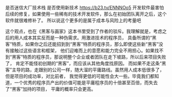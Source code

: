 

是否迷信大厂技术栈
是否使用新技术
https://b23.tv/ENNNOo5
开发软件最害怕后续的修复，如果使用一些稀有的技术开发软件，那么在初始团队离开之后，这个软件就很难修补了。
所以说这个更多的是属于成本与风险上的考量吧

这个观点，也在《黑客与画家》这本书里受到了作者的驳斥。我理解就是，考虑之后的用人成本其实反而是一种伪需求。用激进技术的程序员，
具备所谓的“黑客”特质，如果你之后还能招到到“黑客”特质的程序员，那么即使这些新“黑客”没有接触过这些语言和框架，
他们迎难而上的意愿和能力完全不用担心。如果找不到“黑客”特质的程序员，那说明整个企业或者团队在走下坡路，所以后来项目失败了，
肯定不能怪初创期的“黑客”，而应该从其他角度找原因。
而如果不走这条“黑客”主导的路，走跟别的公司一样，随大溜的平庸路线。虽然用人成本低很多了，但是项目的成功率，对比前者，
我觉得更低的可能性会大一些。毕竟我们都知道，一个优秀的程序员产出的价值可能是平庸程序员的十倍甚至百倍，而失去了“黑客”加持的项目，
  平庸的概率只会更高。